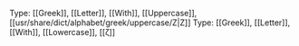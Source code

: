 Type: [[Greek]], [[Letter]], [[With]], [[Uppercase]], [[usr/share/dict/alphabet/greek/uppercase/Ζ|Ζ]]
Type: [[Greek]], [[Letter]], [[With]], [[Lowercase]], [[ζ]]
